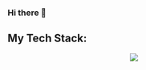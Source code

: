 ### Hi there 👋


## My Tech Stack:
<p align="center">
  <a href="https://skillicons.dev">
    <img src="https://skillicons.dev/icons?html,css,js,i=git,bootstrap,mysql,php,codepen,github,tailwind,react,sass" />
  </a>
</p>
<!--
**mouout/mouout** is a ✨ _special_ ✨ repository because its `README.md` (this file) appears on your GitHub profile.

Here are some ideas to get you started:

- 🔭 I’m currently working on ...
- 🌱 I’m currently learning ...
- 👯 I’m looking to collaborate on ...
- 🤔 I’m looking for help with ...
- 💬 Ask me about ...
- 📫 How to reach me: ...
- 😄 Pronouns: ...
- ⚡ Fun fact: ...
-->
